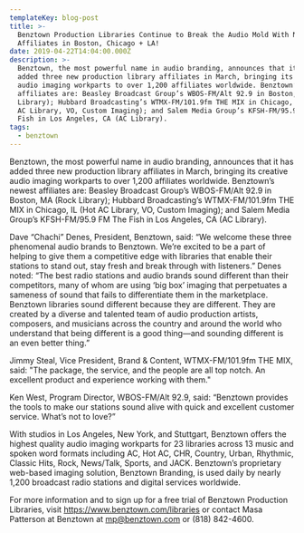 ```yaml
---
templateKey: blog-post
title: >-
  Benztown Production Libraries Continue to Break the Audio Mold With New
  Affiliates in Boston, Chicago + LA!
date: 2019-04-22T14:04:00.000Z
description: >-
  Benztown, the most powerful name in audio branding, announces that it has
  added three new production library affiliates in March, bringing its creative
  audio imaging workparts to over 1,200 affiliates worldwide. Benztown’s newest
  affiliates are: Beasley Broadcast Group’s WBOS-FM/Alt 92.9 in Boston, MA (Rock
  Library); Hubbard Broadcasting’s WTMX-FM/101.9fm THE MIX in Chicago, IL (Hot
  AC Library, VO, Custom Imaging); and Salem Media Group’s KFSH-FM/95.9 FM The
  Fish in Los Angeles, CA (AC Library).
tags:
  - benztown
---
```

Benztown, the most powerful name in audio branding, announces that it has added three new production library affiliates in March, bringing its creative audio imaging workparts to over 1,200 affiliates worldwide. Benztown’s newest affiliates are: Beasley Broadcast Group’s WBOS-FM/Alt 92.9  in Boston, MA (Rock Library); Hubbard Broadcasting’s WTMX-FM/101.9fm THE MIX in Chicago, IL (Hot AC Library, VO, Custom Imaging); and Salem Media Group’s KFSH-FM/95.9 FM The Fish in Los Angeles, CA (AC Library).

Dave “Chachi” Denes, President, Benztown, said: “We welcome these three phenomenal audio brands to Benztown. We’re excited to be a part of helping to give them a competitive edge with libraries that enable their stations to stand out, stay fresh and break through with listeners.” Denes noted: “The best radio stations and audio brands sound different than their competitors, many of whom are using ‘big box’ imaging that perpetuates a sameness of sound that fails to differentiate them in the marketplace. Benztown libraries sound different because they are different. They are created by a diverse and talented team of audio production artists, composers, and musicians across the country and around the world who understand that being different is a good thing—and sounding different is an even better thing.”

Jimmy Steal, Vice President, Brand & Content, WTMX-FM/101.9fm THE MIX, said: "The package, the service, and the people are all top notch. An excellent product and experience working with them."

Ken West, Program Director, WBOS-FM/Alt 92.9, said: “Benztown provides the tools to make our stations sound alive with quick and excellent customer service. What’s not to love?”

With studios in Los Angeles, New York, and Stuttgart, Benztown offers the highest quality audio imaging workparts for 23 libraries across 13 music and spoken word formats including AC, Hot AC, CHR, Country, Urban, Rhythmic, Classic Hits, Rock, News/Talk, Sports, and JACK. Benztown’s proprietary web-based imaging solution, Benztown Branding, is used daily by nearly 1,200 broadcast radio stations and digital services worldwide.

For more information and to sign up for a free trial of Benztown Production Libraries, visit https://www.benztown.com/libraries or contact Masa Patterson at Benztown at mp@benztown.com or (818) 842-4600.
